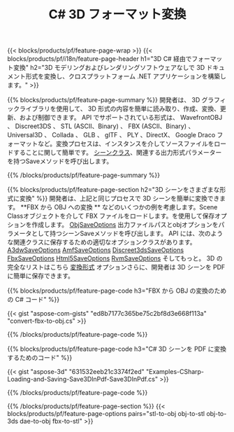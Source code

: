 ﻿---
title: C# 3D フォーマット変換
url: /ja/net/conversion/
description: 3D 形式の変換3ds 3mf amf ase att dae drc dxf fbx gltf jt obj ply rvm stl u3d usdz usd vrml xを .NET ライブラリ経由で C# コード数行で変換します。
---
{{< blocks/products/pf/feature-page-wrap >}}
{{< blocks/products/pf/i18n/feature-page-header h1="3D C# 経由でフォーマット変換" h2="3D モデリングおよびレンダリングソフトウェアなしで 3D ドキュメント形式を変換し、クロスプラットフォーム .NET アプリケーションを構築します。" >}}

{{% blocks/products/pf/feature-page-summary %}}
開発者は、 3D グラフィックライブラリを使用して、 3D 形式の内容を簡単に読み取り、作成、変換、更新、および制御できます。 API でサポートされている形式は、 WavefrontOBJ 、 Discreet3DS 、 STL (ASCII、Binary) 、 FBX (ASCII、Binary) 、 Universal3D 、 Collada 、 GLB 、 glTF 、 PLY 、DirectX、 Google Draco フォーマットなど。変換プロセスは、インスタンスを介してソースファイルをロードすることに関して簡単です。 [シーンクラス](https://apireference.aspose.com/3d/net/aspose.threed/scene)、関連する出力形式パラメーターを持つSaveメソッドを呼び出します。

{{% /blocks/products/pf/feature-page-summary %}}

{{% blocks/products/pf/feature-page-section h2="3D シーンをさまざまな形式に変換" %}}
開発者は、上記と同じプロセスで 3D シーンを簡単に変換できます。 **FBX から OBJ への変換 ** などのいくつかの例を考慮します。Scene Classオブジェクトを介して FBX ファイルをロードします。を使用して保存オプションを作成します。 [ObjSaveOptions](https://apireference.aspose.com/3d/net/aspose.threed.formats/objsaveoptions) 出力ファイルパスとobjオプションをパラメータとして持つシーンSaveメソッドを呼び出します。 API には、次のような関連クラスに保存するための適切なオプションクラスがあります。 [A3dwSaveOptions](https://apireference.aspose.com/3d/net/aspose.threed.formats/a3dwsaveoptions) [AmfSaveOptions](https://apireference.aspose.com/3d/net/aspose.threed.formats/amfsaveoptions) [Discreet3dsSaveOptions](https://apireference.aspose.com/3d/net/aspose.threed.formats/discreet3dssaveoptions) [FbxSaveOptions](https://apireference.aspose.com/3d/net/aspose.threed.formats/fbxsaveoptions) [Html5SaveOptions](https://apireference.aspose.com/3d/net/aspose.threed.formats/html5saveoptions) [RvmSaveOptions](https://apireference.aspose.com/3d/net/aspose.threed.formats/rvmsaveoptions) そしてもっと。 3D の完全なリストはこちら [変換形式](https://apireference.aspose.com/3d/net/aspose.threed.formats) オプションさらに、開発者は 3D シーンを PDF に簡単に保存できます。

{{% blocks/products/pf/feature-page-code h3="FBX から OBJ の変換のための C# コード" %}}

{{< gist "aspose-com-gists" "ed8b7177c365be75c2bf8d3e668f113a" "convert-fbx-to-obj.cs" >}}

{{% /blocks/products/pf/feature-page-code %}}

{{% blocks/products/pf/feature-page-code h3="C# 3D シーンを PDF に変換するためのコード" %}}

{{< gist "aspose-3d" "631532eeb21c3374f2ed" "Examples-CSharp-Loading-and-Saving-Save3DInPdf-Save3DInPdf.cs" >}}

{{% /blocks/products/pf/feature-page-code %}}


{{% /blocks/products/pf/feature-page-section %}}
{{< blocks/products/pf/feature-page-options pairs="stl-to-obj obj-to-stl obj-to-3ds dae-to-obj fbx-to-stl" >}}